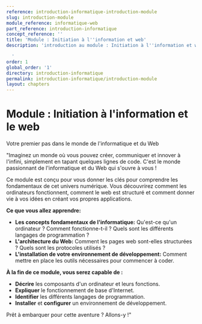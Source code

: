```yaml
---
reference: introduction-informatique-introduction-module
slug: introduction-module
module_reference: informatique-web
part_reference: introduction-informatique
concept_reference: ''
title: 'Module : Initiation à l''information et web'
description: 'introduction au module : Initiation à l''information et web

  '
order: 1
global_order: '1'
directory: introduction-informatique
permalink: introduction-informatique/introduction-module
layout: chapters
---
```


# Module : Initiation à l'information et le web

Votre premier pas dans le monde de l'informatique et du Web

"Imaginez un monde où vous pouvez créer, communiquer et innover à l'infini, simplement en tapant quelques lignes de code. C'est le monde passionnant de l'informatique et du Web qui s'ouvre à vous !

Ce module est conçu pour vous donner les clés pour comprendre les fondamentaux de cet univers numérique. Vous découvrirez comment les ordinateurs fonctionnent, comment le web est structuré et comment donner vie à vos idées en créant vos propres applications.

**Ce que vous allez apprendre:**

* **Les concepts fondamentaux de l'informatique:** Qu'est-ce qu'un ordinateur ? Comment fonctionne-t-il ? Quels sont les différents langages de programmation ?
* **L'architecture du Web:** Comment les pages web sont-elles structurées ? Quels sont les protocoles utilisés ?
* **L'installation de votre environnement de développement:** Comment mettre en place les outils nécessaires pour commencer à coder.

**À la fin de ce module, vous serez capable de :**

* **Décrire** les composants d'un ordinateur et leurs fonctions.
* **Expliquer** le fonctionnement de base d'Internet.
* **Identifier** les différents langages de programmation.
* **Installer** et **configurer** un environnement de développement.

Prêt à embarquer pour cette aventure ? Allons-y !"



